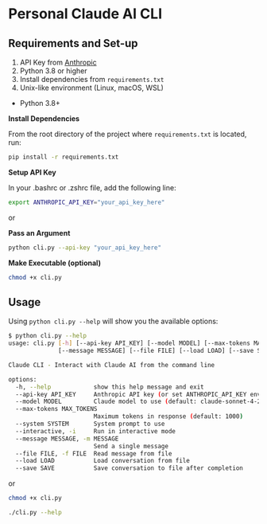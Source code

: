 # Personal Claude AI CLI


## Requirements and Set-up

1. API Key from [Anthropic](https://www.anthropic.com/)
2. Python 3.8 or higher
3. Install dependencies from `requirements.txt`
4. Unix-like environment (Linux, macOS, WSL)
 
- Python 3.8+

**Install Dependencies**

From the root directory of the project where `requirements.txt` is located, run:

```bash
pip install -r requirements.txt
```

**Setup API Key**

In your .bashrc or .zshrc file, add the following line:

```bash
export ANTHROPIC_API_KEY="your_api_key_here"
```

or

**Pass an Argument**
```bash
python cli.py --api-key "your_api_key_here" 
```

**Make Executable (optional)**
```bash
chmod +x cli.py
```

## Usage
Using ```python cli.py --help``` will show you the available options:

```bash
$ python cli.py --help
usage: cli.py [-h] [--api-key API_KEY] [--model MODEL] [--max-tokens MAX_TOKENS] [--system SYSTEM] [--interactive]
              [--message MESSAGE] [--file FILE] [--load LOAD] [--save SAVE]

Claude CLI - Interact with Claude AI from the command line

options:
  -h, --help            show this help message and exit
  --api-key API_KEY     Anthropic API key (or set ANTHROPIC_API_KEY env var)
  --model MODEL         Claude model to use (default: claude-sonnet-4-20250514)
  --max-tokens MAX_TOKENS
                        Maximum tokens in response (default: 1000)
  --system SYSTEM       System prompt to use
  --interactive, -i     Run in interactive mode
  --message MESSAGE, -m MESSAGE
                        Send a single message
  --file FILE, -f FILE  Read message from file
  --load LOAD           Load conversation from file
  --save SAVE           Save conversation to file after completion
  ```

or

```bash
chmod +x cli.py
```

```bash
./cli.py --help
```
